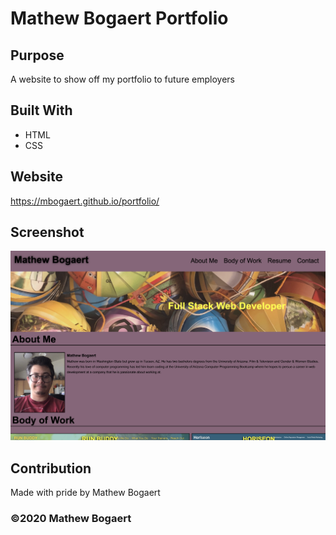 # Mathew Bogaert Portfolio

## Purpose
A website to show off my portfolio to future employers

## Built With
* HTML
* CSS

## Website
https://mbogaert.github.io/portfolio/

## Screenshot
![The image displays a screenshot of the top of Mathew Bogaert's portfolio website](./assets/images/screen-shot.png)

## Contribution
Made with pride by Mathew Bogaert

### ©️2020 Mathew Bogaert